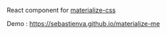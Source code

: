 React component for [materialize-css](http://materializecss.com/)

Demo : https://sebastienva.github.io/materialize-me
